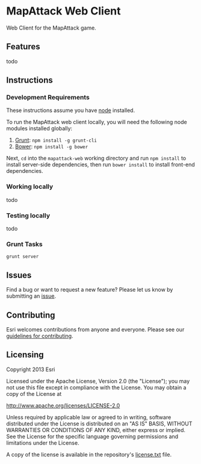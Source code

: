# MapAttack Web Client

Web Client for the MapAttack game.

## Features

todo

## Instructions

### Development Requirements

These instructions assume you have [node](http://nodejs.org/) installed.

To run the MapAttack web client locally, you will need the following node modules installed globally:

1. [Grunt](http://gruntjs.com/): `npm install -g grunt-cli`
1. [Bower](http://bower.io/): `npm install -g bower`

Next, `cd` into the `mapattack-web` working directory and run `npm install` to install server-side dependencies,
then run `bower install` to install front-end dependencies.

### Working locally

todo

### Testing locally

todo

### Grunt Tasks

`grunt server`

## Issues

Find a bug or want to request a new feature? Please let us know by submitting an [issue](https://github.com/geoloqi/mapattack-web/issues).

## Contributing

Esri welcomes contributions from anyone and everyone. Please see our [guidelines for contributing](https://github.com/esri/contributing).

## Licensing

Copyright 2013 Esri

Licensed under the Apache License, Version 2.0 (the "License");
you may not use this file except in compliance with the License.
You may obtain a copy of the License at

   http://www.apache.org/licenses/LICENSE-2.0

Unless required by applicable law or agreed to in writing, software
distributed under the License is distributed on an "AS IS" BASIS,
WITHOUT WARRANTIES OR CONDITIONS OF ANY KIND, either express or implied.
See the License for the specific language governing permissions and
limitations under the License.

A copy of the license is available in the repository's [license.txt](https://raw.github.com/geoloqi/mapattack-web/master/LICENSE) file.
